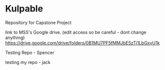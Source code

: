 # Kulpable

Repository for Capstone Project

link to MSS's Google drive. (edit access so be careful - dont change anything)
https://drive.google.com/drive/folders/0B1MU7PF5fMMJbE5zTi1LbGxvU1k

Testing Repo - Spencer

testing my repo - jack